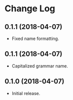 # Change Log

## 0.1.1 (2018-04-07)
- Fixed name formatting.

## 0.1.1 (2018-04-07)
- Capitalized grammar name.

## 0.1.0 (2018-04-07)
- Initial release.
